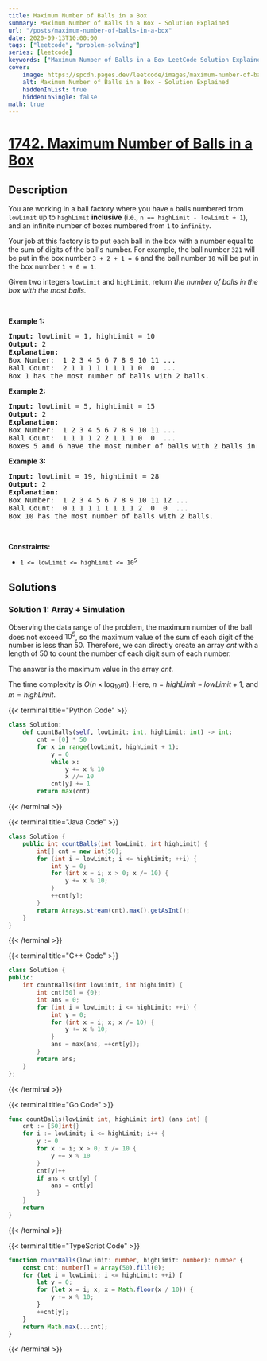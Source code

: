 ```yaml
---
title: Maximum Number of Balls in a Box
summary: Maximum Number of Balls in a Box - Solution Explained
url: "/posts/maximum-number-of-balls-in-a-box"
date: 2020-09-13T10:00:00
tags: ["leetcode", "problem-solving"]
series: [leetcode]
keywords: ["Maximum Number of Balls in a Box LeetCode Solution Explained in all languages", "1742", "leetcode question 1742", "Maximum Number of Balls in a Box", "LeetCode", "leetcode solution in Python3 C++ Java Go PHP Ruby Swift TypeScript Rust C# JavaScript C", "GeeksforGeeks", "InterviewBit", "Coding Ninjas", "HackerRank", "HackerEarth", "CodeChef", "TopCoder", "AlgoExpert", "freeCodeCamp", "Codeforces", "GitHub", "AtCoder", "Samir Paul"]
cover:
    image: https://spcdn.pages.dev/leetcode/images/maximum-number-of-balls-in-a-box.webp
    alt: Maximum Number of Balls in a Box - Solution Explained
    hiddenInList: true
    hiddenInSingle: false
math: true
---
```



# [1742. Maximum Number of Balls in a Box](https://leetcode.com/problems/maximum-number-of-balls-in-a-box)


## Description

<p>You are working in a ball factory where you have <code>n</code> balls numbered from <code>lowLimit</code> up to <code>highLimit</code> <strong>inclusive</strong> (i.e., <code>n == highLimit - lowLimit + 1</code>), and an infinite number of boxes numbered from <code>1</code> to <code>infinity</code>.</p>

<p>Your job at this factory is to put each ball in the box with a number equal to the sum of digits of the ball&#39;s number. For example, the ball number <code>321</code> will be put in the box number <code>3 + 2 + 1 = 6</code> and the ball number <code>10</code> will be put in the box number <code>1 + 0 = 1</code>.</p>

<p>Given two integers <code>lowLimit</code> and <code>highLimit</code>, return<em> the number of balls in the box with the most balls.</em></p>

<p>&nbsp;</p>
<p><strong class="example">Example 1:</strong></p>

<pre>
<strong>Input:</strong> lowLimit = 1, highLimit = 10
<strong>Output:</strong> 2
<strong>Explanation:</strong>
Box Number:  1 2 3 4 5 6 7 8 9 10 11 ...
Ball Count:  2 1 1 1 1 1 1 1 1 0  0  ...
Box 1 has the most number of balls with 2 balls.</pre>

<p><strong class="example">Example 2:</strong></p>

<pre>
<strong>Input:</strong> lowLimit = 5, highLimit = 15
<strong>Output:</strong> 2
<strong>Explanation:</strong>
Box Number:  1 2 3 4 5 6 7 8 9 10 11 ...
Ball Count:  1 1 1 1 2 2 1 1 1 0  0  ...
Boxes 5 and 6 have the most number of balls with 2 balls in each.
</pre>

<p><strong class="example">Example 3:</strong></p>

<pre>
<strong>Input:</strong> lowLimit = 19, highLimit = 28
<strong>Output:</strong> 2
<strong>Explanation:</strong>
Box Number:  1 2 3 4 5 6 7 8 9 10 11 12 ...
Ball Count:  0 1 1 1 1 1 1 1 1 2  0  0  ...
Box 10 has the most number of balls with 2 balls.
</pre>

<p>&nbsp;</p>
<p><strong>Constraints:</strong></p>

<ul>
	<li><code>1 &lt;= lowLimit &lt;= highLimit &lt;= 10<sup>5</sup></code></li>
</ul>

## Solutions

### Solution 1: Array + Simulation

Observing the data range of the problem, the maximum number of the ball does not exceed $10^5$, so the maximum value of the sum of each digit of the number is less than $50$. Therefore, we can directly create an array $cnt$ with a length of $50$ to count the number of each digit sum of each number.

The answer is the maximum value in the array $cnt$.

The time complexity is $O(n \times \log_{10}m)$. Here, $n = highLimit - lowLimit + 1$, and $m = highLimit$.

<!-- tabs:start -->

{{< terminal title="Python Code" >}}
```python
class Solution:
    def countBalls(self, lowLimit: int, highLimit: int) -> int:
        cnt = [0] * 50
        for x in range(lowLimit, highLimit + 1):
            y = 0
            while x:
                y += x % 10
                x //= 10
            cnt[y] += 1
        return max(cnt)
```
{{< /terminal >}}

{{< terminal title="Java Code" >}}
```java
class Solution {
    public int countBalls(int lowLimit, int highLimit) {
        int[] cnt = new int[50];
        for (int i = lowLimit; i <= highLimit; ++i) {
            int y = 0;
            for (int x = i; x > 0; x /= 10) {
                y += x % 10;
            }
            ++cnt[y];
        }
        return Arrays.stream(cnt).max().getAsInt();
    }
}
```
{{< /terminal >}}

{{< terminal title="C++ Code" >}}
```cpp
class Solution {
public:
    int countBalls(int lowLimit, int highLimit) {
        int cnt[50] = {0};
        int ans = 0;
        for (int i = lowLimit; i <= highLimit; ++i) {
            int y = 0;
            for (int x = i; x; x /= 10) {
                y += x % 10;
            }
            ans = max(ans, ++cnt[y]);
        }
        return ans;
    }
};
```
{{< /terminal >}}

{{< terminal title="Go Code" >}}
```go
func countBalls(lowLimit int, highLimit int) (ans int) {
	cnt := [50]int{}
	for i := lowLimit; i <= highLimit; i++ {
		y := 0
		for x := i; x > 0; x /= 10 {
			y += x % 10
		}
		cnt[y]++
		if ans < cnt[y] {
			ans = cnt[y]
		}
	}
	return
}
```
{{< /terminal >}}

{{< terminal title="TypeScript Code" >}}
```ts
function countBalls(lowLimit: number, highLimit: number): number {
    const cnt: number[] = Array(50).fill(0);
    for (let i = lowLimit; i <= highLimit; ++i) {
        let y = 0;
        for (let x = i; x; x = Math.floor(x / 10)) {
            y += x % 10;
        }
        ++cnt[y];
    }
    return Math.max(...cnt);
}
```
{{< /terminal >}}

<!-- tabs:end -->

<!-- end -->
